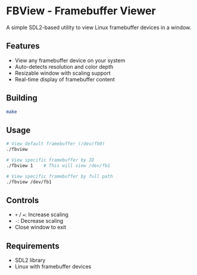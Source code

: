 # FBView - Framebuffer Viewer

A simple SDL2-based utility to view Linux framebuffer devices in a window.

## Features

- View any framebuffer device on your system
- Auto-detects resolution and color depth
- Resizable window with scaling support
- Real-time display of framebuffer content

## Building

```bash
make
```

## Usage

```bash
# View default framebuffer (/dev/fb0)
./fbview

# View specific framebuffer by ID
./fbview 1    # This will view /dev/fb1

# View specific framebuffer by full path
./fbview /dev/fb1
```

## Controls

- `+` / `=`: Increase scaling
- `-`: Decrease scaling
- Close window to exit

## Requirements

- SDL2 library
- Linux with framebuffer devices 